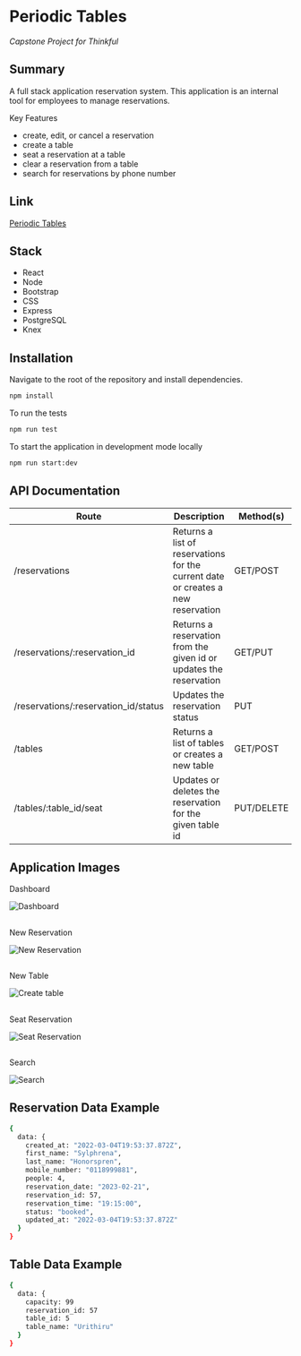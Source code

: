 # Periodic Tables
_Capstone Project for Thinkful_

## Summary
A full stack application reservation system.  This application is an internal tool for employees to manage reservations.

Key Features
- create, edit, or cancel a reservation
- create a table
- seat a reservation at a table
- clear a reservation from a table
- search for reservations by phone number

## Link
[Periodic Tables](https://restaurant-client17.herokuapp.com/dashboard)

## Stack
- React
- Node
- Bootstrap
- CSS
- Express
- PostgreSQL
- Knex

## Installation

Navigate to the root of the repository and install dependencies.
```bash
npm install
```

To run the tests
```bash
npm run test
```

To start the application in development mode locally
```bash
npm run start:dev
```


## API Documentation

| Route                                | Description                                                                       | Method(s)  |
| ------------------------------------ | --------------------------------------------------------------------------------- | ---------- |
| /reservations                        | Returns a list of reservations for the current date or creates a new reservation  | GET/POST   |
| /reservations/:reservation_id        | Returns a reservation from the given id or updates the reservation                | GET/PUT    |
| /reservations/:reservation_id/status | Updates the reservation status                                                    | PUT        |
| /tables                              | Returns a list of tables or creates a new table                                   | GET/POST   |
| /tables/:table_id/seat               | Updates or deletes the reservation for the given table id                         | PUT/DELETE |

## Application Images

Dashboard

![Dashboard](https://user-images.githubusercontent.com/85700128/156837558-011f6930-20f2-4efd-9e82-1ec3a8631f23.png)
##

New Reservation

![New Reservation](https://user-images.githubusercontent.com/85700128/156837497-3aa045ab-509e-4d19-ac24-e7d9e89bddae.png)
##

New Table

![Create table](https://user-images.githubusercontent.com/85700128/156837275-8cb0d417-4da6-4779-8e34-fced886db3f9.png)
##

Seat Reservation

![Seat Reservation](https://user-images.githubusercontent.com/85700128/156837583-6def6c0a-dbd4-4c51-a386-a97af2ed08fe.png)
##

Search

![Search](https://user-images.githubusercontent.com/85700128/156837465-140f8552-2481-4d65-862c-06a675bf68fa.png)

## Reservation Data Example

```bash
{
  data: {
    created_at: "2022-03-04T19:53:37.872Z",
    first_name: "Sylphrena",
    last_name: "Honorspren",
    mobile_number: "0118999881",
    people: 4,
    reservation_date: "2023-02-21",
    reservation_id: 57,
    reservation_time: "19:15:00",
    status: "booked",
    updated_at: "2022-03-04T19:53:37.872Z"
  }
}
```

## Table Data Example

```bash
{
  data: {
    capacity: 99
    reservation_id: 57
    table_id: 5
    table_name: "Urithiru"
  }
}
```
